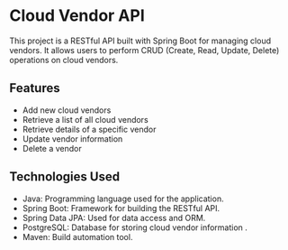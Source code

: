 # Cloud Vendor API

This project is a RESTful API built with Spring Boot for managing cloud vendors. It allows users to perform CRUD (Create, Read, Update, Delete) operations on cloud vendors.

## Features

- Add new cloud vendors
- Retrieve a list of all cloud vendors
- Retrieve details of a specific vendor
- Update vendor information
- Delete a vendor

## Technologies Used

- Java: Programming language used for the application.
- Spring Boot: Framework for building the RESTful API.
- Spring Data JPA: Used for data access and ORM.
- PostgreSQL: Database for storing cloud vendor information .
- Maven: Build automation tool.
